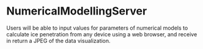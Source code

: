 # NumericalModellingServer
Users will be able to input values for parameters of numerical models to calculate ice penetration from any device using a web browser, and receive in return a JPEG of the data visualization. 
